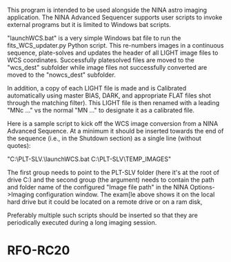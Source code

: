 This program is intended to be used alongside the NINA astro imaging application.
The NINA Advanced Sequencer supports user scripts to invoke external programs but it is
limited to Windows bat scripts.

"launchWCS.bat" is a very simple Windows bat file to run the fits_WCS_updater.py Python script. 
This re-numbers images in a continuous sequence, plate-solves and updates the header of all LIGHT image 
files to WCS coordinates. Successfully platesolved files are moved to the "wcs_dest" subfolder while 
image files not successfully converted are moved to the "nowcs_dest" subfolder.

In addition, a copy of each LIGHT file is made and is Calibrated automatically using master BIAS, DARK, and 
appropriate FLAT files shot through the matching filter). This LIGHT file is then renamed with a 
leading "MNc ..." vs the normal "MN ..." to designate it as a calibrated file.

Here is a sample script to kick off the WCS image conversion from a NINA Advanced Sequence.
At a minimum it should be inserted towards the end of the sequence (i.e., in the Shutdown 
section) as a single line (without quotes):

"C:\PLT-SLV\.\launchWCS.bat C:\PLT-SLV\TEMP_IMAGES" 

The first group needs to point to the PLT-SLV folder (here it's at the root of drive C:\)
and the second group (the argument) needs to contain the path and folder name of the configured 
"Image file path" in the NINA Options->Imaging configuration window. The exam[le above shows it
on the local hard drive but it could be located on a remote drive or on a ram disk,

Preferably multiple such scripts should be inserted so that they are periodically 
executed during a long imaging session.
 
# RFO-RC20
